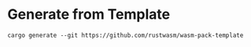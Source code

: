 # Generate from Template
```
cargo generate --git https://github.com/rustwasm/wasm-pack-template
```
